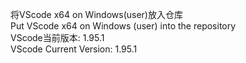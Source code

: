 将VScode x64 on Windows(user)放入仓库 \
Put VScode x64 on Windows (user) into the repository \
VScode当前版本: 1.95.1 \
VScode Current Version: 1.95.1
